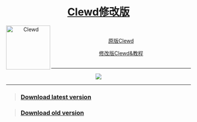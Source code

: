 <div align="center">
<a href="https://gitgud.io/ahsk/clewd/">
<h1>Clewd修改版</h1>
  <img
    height="120"
    width="120"
    alt="Clewd"
    title="Clewd"
    src="https://gitgud.io/ahsk/clewd/-/raw/master/logo.png"
    align="left"
  />
</a>
<br>

[原版Clewd](https://gitgud.io/ahsk/clewd) 

[修改版Clewd&教程](https://rentry.org/teralomaniac_clewd) 
<br>
<br>
<hr>
<a href="https://gitgud.io/ahsk/clewd/-/archive/master/clewd-master.zip">
   <img src="https://gitgud.io/ahsk/clewd/-/raw/master/program.png">
</a>
<hr>

</div>

> ### [Download latest version](https://gitgud.io/ahsk/clewd/-/archive/master/clewd-master.zip)


> ### [Download old version](https://gitgud.io/ahsk/clewd/-/archive/1.6/clewd-1.6.zip)
